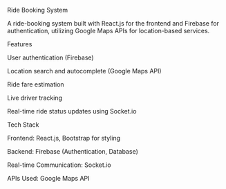 Ride Booking System

A ride-booking system built with React.js for the frontend and Firebase for authentication, utilizing Google Maps APIs for location-based services.

Features

User authentication (Firebase)

Location search and autocomplete (Google Maps API)

Ride fare estimation

Live driver tracking

Real-time ride status updates using Socket.io

Tech Stack

Frontend: React.js, Bootstrap for styling

Backend: Firebase (Authentication, Database)

Real-time Communication: Socket.io

APIs Used: Google Maps API
